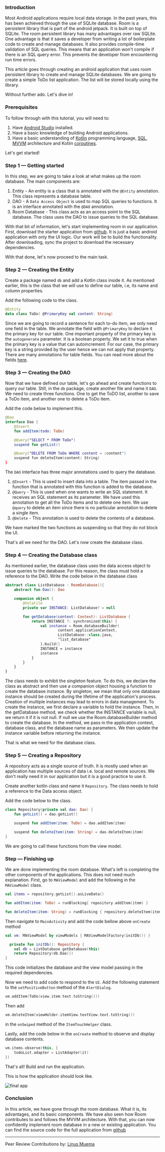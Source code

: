 ### Introduction
Most Android applications require local data storage. In the past years, this has been achieved through the use of SQLite database. Room is a persistent library that is part of the android jetpack. It is built on top of SQLite. The room persistent library has many advantages over raw SQLite. One advantage is that it saves a developer from writing a lot of boilerplate code to create and manage databases. It also provides compile-time validation of SQL queries. This means that an application won't compile if there is an SQL query error. This prevents the developer from encountering run time errors.

This article goes through creating an android application that uses room persistent library to create and manage SQLite databases. We are going to create a simple ToDo list application. The list will be stored locally using the library.

Without further ado. Let's dive in!

### Prerequisites
To follow through with this tutorial, you will need to:
  1. Have [Android Studio](https://developer.android.com/studio) installed.
  2. Have a basic knowledge of building Android applications.
  3. Have a basic understanding of [Kotlin](/engineering-education/kotlin-collections/) programming language,
  [SQL](https://en.wikipedia.org/wiki/SQL),
  [MVVM](/engineering-education/implementing-mvvm-architecture-in-android-using-kotlin) architecture and Kotlin [coroutines](https://kotlinlang.org/docs/reference/coroutines-overview.html).

Let's get started!

### Step 1 — Getting started
In this step, we are going to take a look at what makes up the room database. The main components are:
 1. Entity - An entity is a class that is annotated with the `@Entity` annotation. This class represents a database table.
 2. DAO - A `Data Access Object` is used to map SQL queries to functions. It is an interface annotated with the `@DAO` annotation.
 3. Room Database - This class acts as an access point to the SQL database. The class uses the DAO to issue queries to the SQL database.

With that bit of information, let's start implementing room in our application. First, download the starter application from [github](https://github.com/kayere/To-do/tree/start-up). It is just a basic android application with only the UI logic. Our work will be to build the functionality. After downloading, sync the project to download the necessary dependencies.

With that done, let's now proceed to the main task.

### Step 2 — Creating the Entity
Create a package named `db` and add a Kotlin class inside it. As mentioned earlier, this is the class that we will use to define our table, i.e, its name and column properties.

Add the following code to the class.
```Kotlin
@Entity
data class ToDo( @PrimaryKey val content: String)
```
Since we are going to record a sentence for each to-do item, we only need one field in the table. We annotate the field with `@PrimaryKey` to declare it the primary key for our table. One important property of the primary key is the `autogenerate` parameter. It is a boolean property. We set it to true when the primary key is a value that can autoincrement. For our case, the primary key is a string provided by the user hence we can not apply that property. There are many annotations for table fields. You can read more about the fields [here](https://developer.android.com/training/data-storage/room/defining-data).

### Step 3 — Creating the DAO
Now that we have defined our table, let's go ahead and create functions to query our table. Still, in the `db` package, create another file and name it `DAO`. We need to create three functions. One to get the ToDO list, another to save a ToDo item, and another one to delete a ToDo item.

Add the code below to implement this.
```Kotlin
@Dao
interface Dao {
    @Insert
    fun addItem(todo: ToDo)

    @Query("SELECT * FROM ToDo")
    suspend fun getList()

    @Query("DELETE FROM ToDo WHERE content = :content")
    suspend fun deleteItem(content: String)
}
```
The `DAO` interface has three major annotations used to query the database.
 1. `@Insert` - This is used to insert data into a table. The item passed in the function that is annotated with this function is added to the database.
 2. `@Query` - This is used when one wants to write an SQL statement. It receives an SQL statement as its parameter. We have used this annotation to get all the ToDo items and to delete one item. We use `@query` to delete an item since there is no particular annotation to delete a single item.
 3. `@Delete` - This annotation is used to delete the contents of a database.

We have marked the two functions as suspending so that they do not block the UI.

That's all we need for the DAO. Let's now create the database class.

### Step 4 — Creating the Database class
As mentioned earlier, the database class uses the data access object to issue queries to the database. For this reason, the class must hold a reference to the DAO. Write the code below in the database class

```Kotlin
abstract class ListDatabase : RoomDatabase(){
    abstract fun Dao(): Dao

    companion object {
        @Volatile
        private var INSTANCE: ListDatabase? = null

        fun getDatabase(context: Context): ListDatabase {
            return INSTANCE ?: synchronized(this) {
                val instance = Room.databaseBuilder(
                        context.applicationContext,
                        ListDatabase::class.java,
                        "list_database"
                ).build()
                INSTANCE = instance
                instance
            }
        }
    }
}
```

The class needs to exhibit the singleton feature. To do this, we declare the class as abstract and then use a companion object housing a function to create the database instance. By singleton, we mean that only one database instance should be created during the lifetime of the application's process. Creation of multiple instances may lead to errors in data management. To create the instance, we first declare a variable to hold the instance. Then, in the getDatabase method, we check whether the INSTANCE variable is null, we return it if it is not null. If null we use the Room.databaseBuilder method to create the database. In the method, we pass in the application context, database class, and the database name as parameters. We then update the instance variable before returning the instance.

That is what we need for the database class.

### Step 5 — Creating a Repository
A repository acts as a single source of truth. It is mostly used when an application has multiple sources of data i.e. local and remote sources. We don't really need it in our application but it is a good practice to use it.

Create another kotlin class and name it `Repository`. The class needs to hold a reference to the Data access object.

Add the code below to the class.
```Kotlin
class Repository(private val dao: Dao) {
    fun getList() = dao.getList()

    suspend fun addItem(item: ToDo) = dao.addItem(item)

    suspend fun deleteItem(item: String) = dao.deleteItem(item)
}
```
We are going to call these functions from the view model.

### Step — Finishing up
We are done implementing the room database. What's left is completing the other components of the applications. This does not need much explanation.
First, go to `MAViewModel` and add the following in the `MAViewModel` class.

```Kotlin
val items = repository.getList().asLiveData()

fun addItem(item: ToDo) = runBlocking{ repository.addItem(item) }

fun deleteItem(item: String) = runBlocking { repository.deleteItem(item) }
```
Then navigate to `MainActivity` and add the code bellow above `onCreate` method
```Kotlin
val vm: MAViewModel by viewModels { MAViewModelFactory(initDb()) }

  private fun initDb(): Repository {
    val db = ListDatabase.getDatabase(this)
    return Repository(db.Dao())
}
```
This code initializes the database and the view model passing in the required dependencies.

Now we need to add code to respond to the `UI`. Add the following statement to the `setPositiveButton` method of the `AlertDialog`.
```Kotlin
vm.addItem(ToDo(view.item.text.toString()))
```
Then add
```Kotlin
vm.deleteItem(viewHolder.itemView.textView.text.toString())
```
in the `onSwiped` method of the `ItemTouchHelper` class.

Lastly, add the code below in the `onCreate` method to observe and display database contents.
```Kotlin
vm.items.observe(this, {
    todoList.adapter = ListAdapter(it)
})
```

That's all! Build and run the application.

This is how the application should look like.

![final app](/engineering-education/introduction-to-room-db/app.gif)

### Conclusion
In this article, we have gone through the room database. What it is, its advantages, and its basic components. We have also seen how Room contributes to and follows the MVVM architecture. With that, you can now confidently implement room database in a new or existing application. You can find the source code for the full application from [github](https://github.com/kayere/To-do/tree/master)

---
Peer Review Contributions by: [Linus Muema](/engineering-education/authors/linus-muema/)

